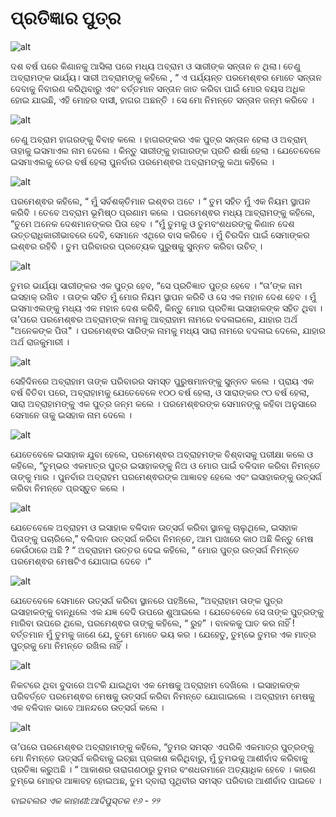 # ପ୍ରତିଜ୍ଞାର ପୁତ୍ର

![alt](https://cdn.door43.org/obs/jpg/360px/obs-en-05-01.jpg)

ଦଶ ବର୍ଷ ପରେ କିଣାନକୁ ଆସିଲା ପରେ ମଧ୍ୟ ଅବ୍ରାମ ଓ ସାରୀଙ୍କ ସନ୍ତାନ ନ ଥିଲା। ତେଣୁ ଅବ୍ରାମଙ୍କ ଭାର୍ଯ୍ୟ। ସାରୀ ଅବ୍ରାମଙ୍କୁ କହିଲେ , “ ଏ ପର୍ଯ୍ୟନ୍ତ ପରମେଶ୍ଵର ମୋତେ ସନ୍ତାନ ଦେବାକୁ ନିବାରଣ କରିଥିବାରୁ ଏବଂ ବର୍ତ୍ତମାନ ସନ୍ତାନ ଜାତ କରିବା ପାଇଁ ମୋର ବୟସ ଅଧିକ ହୋଇ ଯାଇଛି, ଏହି ମୋହର ଦାସୀ, ହାଗର ଅଛନ୍ତି ।  ସେ ମୋ ନିମନ୍ତେ ସନ୍ତାନ ଜନ୍ମ କରିବେ । 

![alt](https://cdn.door43.org/obs/jpg/360px/obs-en-05-02.jpg)

ତେଣୁ ଅବ୍ରାମ ହାଗରଙ୍କୁ ବିବାହ କଲେ । ହାଗରଙ୍କର ଏକ ପୁତ୍ର ସନ୍ତାନ ହେଲା ଓ ଅବ୍ରାମ୍ ତାହାକୁ ଇସମାଏଲ ନାମ ଦେଲେ । କିନ୍ତୁ ସାରୀଙ୍କୁ ହାଗାରଙ୍କ ପ୍ରତି ଈର୍ଷା ହେଲା । ଯେତେବେଳେ ଇସମାଏଲକୁ ତେର ବର୍ଷ ହେଲା ପୁନର୍ବାର ପରମେଶ୍ଵର ଅବ୍ରାମଙ୍କୁ କଥା କହିଲେ ।

![alt](https://cdn.door43.org/obs/jpg/360px/obs-en-05-03.jpg)

ପରମେଶ୍ଵର କହିଲେ, “ ମୁଁ ସର୍ବଶକ୍ତିମାନ ଇଶ୍ଵର ଅଟେ । “ ତୁମ ସହିତ ମୁଁ ଏକ ନିୟମ ସ୍ଥାପନ କରିବି । ତେବେ ଅବ୍ରାମ ଭୂମିଷ୍ଠ ପ୍ରଣାମ କଲେ । ପରମେଶ୍ଵର ମଧ୍ୟ ଆବ୍ରାମଙ୍କୁ କହିଲେ, “ତୁମେ ଅନେକ ଦେଶମାନଙ୍କର ପିତା ହେବ । “ମୁଁ ତୁମକୁ ଓ ତୁମବଂଶଧରଙ୍କୁ କିଣାନ ଦେଶ ଉତ୍ତରାଧିକାରୀଭାବରେ ଦେବି, ସେମାନେ ଏଥିରେ ବାସ କରିବେ । ମୁଁ  ଚିରଦିନ ପାଇଁ ସେମାଙ୍କର ଇଶ୍ଵର ରହିବି । ତୁମ ପରିବାରର ପ୍ରତ୍ୟେକ ପୁରୁଷକୁ ସୁନ୍ନତ କରିବା ଉଚିତ୍ । 

![alt](https://cdn.door43.org/obs/jpg/360px/obs-en-05-04.jpg)

ତୁମର ଭାର୍ଯ୍ୟା ସାରୀଙ୍କର ଏକ ପୁତ୍ର ହେବ, “ସେ ପ୍ରତିଜ୍ଞାତ ପୁତ୍ର ହେବେ । “ତା’ଙ୍କ ନାମ ଇସହାକ୍ ରଖିବ । ତାଙ୍କ ସହିତ ମୁଁ  ମୋର ନିୟମ ସ୍ଥାପନ କରିବି ଓ ସେ ଏକ ମହାନ ଦେଶ ହେବ । ମୁଁ ଇସମାଏଲଙ୍କୁ ମଧ୍ୟ ଏକ ମହାନ ଦେଶ କରିବି, କିନ୍ତୁ ମୋର ପ୍ରତିଜ୍ଞା ଇସାହାକଙ୍କ ସହିତ ଥିବା । ତା’ପରେ ପରମେଶ୍ଵର ଅବ୍ରାମଙ୍କ ନାମକୁ ଆବ୍ରାହାମ ନାମରେ ବଦଳାଇଲେ, ଯାହାର ଅର୍ଥ "ଅନେକଙ୍କ ପିତା" । ପରମେଶ୍ଵର ସାରିଙ୍କ ନାମକୁ ମଧ୍ୟ ସାରା ନାମରେ ବଦଳାଇ ଦେଲେ, ଯାହାର ଅର୍ଥ ରାଜକୁମାରୀ । 

![alt](https://cdn.door43.org/obs/jpg/360px/obs-en-05-05.jpg)

ସେହିଦିନରେ ଅବ୍ରାହାମ ତାଙ୍କ ପରିବାରର ସମସ୍ତ ପୁରୁଷମାନଙ୍କୁ ସୁନ୍ନତ କଲେ । ପ୍ରାୟ ଏକ ବର୍ଷ ବିତିବା ପରେ, ଅବ୍ରାହାମକୁ ଯେତେବେଳେ ୧୦୦ ବର୍ଷ ହେଲା, ଓ ସାରାଙ୍କର ୯୦ ବର୍ଷ ହେଲା, ସାରା ଅବ୍ରାହାମଙ୍କୁ ଏକ ପୁତ୍ର ଜନ୍ମ କଲେ । ପରମେଶ୍ଵରଙ୍କ ସେମାନଙ୍କୁ କହିବା ଅନୁସାରେ ସେମାନେ ତାକୁ ଇସହାକ ନାମ ଦେଲେ । 

![alt](https://cdn.door43.org/obs/jpg/360px/obs-en-05-06.jpg)

ଯେତେବେଳେ ଇସାହାକ ଯୁବା ହେଲେ, ପରମେଶ୍ଵର ଅବ୍ରାହମଙ୍କ ବିଶ୍ବାସକୁ ପରୀକ୍ଷା କଲେ ଓ କହିଲେ, “ତୁମ୍ଭର ଏକମାତ୍ର ପୁତ୍ର ଇସାହାକଙ୍କୁ ନିଅ ଓ ମୋର ପାଇଁ ବଳିଦାନ କରିବା ନିମନ୍ତେ ତାଙ୍କୁ ମାର । ପୁନର୍ବାର ଅବ୍ରାହମ ପରମେଶ୍ଵରଙ୍କ ଆଜ୍ଞାବହ ହେଲେ ଏବଂ ଇସାହାକଙ୍କୁ ଉତ୍ସର୍ଗ କରିବା ନିମନ୍ତେ ପ୍ରସ୍ତୁତ କଲେ । 

![alt](https://cdn.door43.org/obs/jpg/360px/obs-en-05-07.jpg)

ଯେତେବେଳେ ଅବ୍ରାହମ ଓ ଇସାହାକ ବଳିଦାନ ଉତ୍ସର୍ଗ କରିବା ସ୍ଥାନକୁ ଚାଲୁଥିଲେ, ଇସହାକ ପିତାଙ୍କୁ ପଚାରିଲେ,” ବଲିଦାନ ଉତ୍ସର୍ଗ କରିବା ନିମନ୍ତେ, ଆମ ପାଖରେ  କାଠ ଅଛି କିନ୍ତୁ ମେଷ କେଉଁଠାରେ ଅଛି ? “ ଅବ୍ରାହାମ ଉତ୍ତର ଦେଇ କହିଲେ, “ ମୋର ପୁତ୍ର ଉତ୍ସର୍ଗ ନିମନ୍ତେ ପରମେଶ୍ଵର ମେଷଟିଏ ଯୋଗାଇ ଦେବେ ।“

![alt](https://cdn.door43.org/obs/jpg/360px/obs-en-05-08.jpg)

ଯେତେବେଳେ ସେମାନେ ଉତ୍ସର୍ଗ କରିବା ସ୍ଥାନରେ ପହଞ୍ଚିଲେ, “ଅବ୍ରାହାମ ତାଙ୍କ ପୁତ୍ର ଇସାହାକଙ୍କୁ ବାନ୍ଧିଲେ ଏକ ଯଜ୍ଞ ବେଦି ଉପରେ ଶୁଆଇଲେ । ଯେତେବେଳେ ସେ ତାଙ୍କ ପୁତ୍ରଙ୍କୁ ମାରିବା ଉପରେ ଥିଲେ, ପରମେଶ୍ଵର ତାଙ୍କୁ କହିଲେ, “ ରୁହ” । ବାଳକକୁ ଘାତ କର ନାହିଁ !ବର୍ତ୍ତମାନ ମୁଁ ତୁମକୁ ଜାଣେ ଯେ, ତୁମେ ମୋତେ ଭୟ କର । ଯେହେତୁ,  ତୁମ୍ଭେ ତୁମର ଏକ ମାତ୍ର ପୁତ୍ରକୁ ମୋ ନିମନ୍ତେ ରଖିଲ ନାହିଁ । 

![alt](https://cdn.door43.org/obs/jpg/360px/obs-en-05-09.jpg)

 ନିକଟରେ ଥିବା ବୁଦାରେ ଅଟକି ଯାଇଥିବା ଏକ ମେଷକୁ ଅବ୍ରାହାମ ଦେଖିଲେ । ଇସାହାକଙ୍କ ପରିବର୍ତ୍ତେ ପରମେଶ୍ଵର ମେଷକୁ ଉତ୍ସର୍ଗ କରିବା ନିମନ୍ତେ ଯୋଗାଇଲେ । ଅବ୍ରାହାମ ମେଷକୁ ଏକ ବଳିଦାନ ଭାବେ ଆନନ୍ଦରେ ଉତ୍ସର୍ଗ କଲେ । 

![alt](https://cdn.door43.org/obs/jpg/360px/obs-en-05-10.jpg)

ତା’ପରେ ପରମେଶ୍ଵର ଅବ୍ରାହାମଙ୍କୁ କହିଲେ, “ତୁମର ସମସ୍ତ ଏପରିକି  ଏକମାତ୍ର ପୁତ୍ରଙ୍କୁ ମୋ ନିମନ୍ତେ ଉତ୍ସର୍ଗ କରିବାକୁ ଇଚ୍ଛା ପ୍ରକାଶ କରିଥିବାରୁ, ମୁଁ ତୁମଭକୁ ଆଶୀର୍ବାଦ କରିବାକୁ  ପ୍ରତିଜ୍ଞା କରୁଅଛି । “ ଆକାଶର ତାରାଗଣଠାରୁ ତୁମର ବଂଶଧରମାନେ ଅତ୍ୟାଧିକ ହେବେ । କାରଣ ତୁମ୍ଭେ ମୋହର ଆଜ୍ଞାବହ ହୋଇଅଛ, ତୁମ ଦ୍ବାରା ପୃଥିବୀର ସମସ୍ତ ପରିବାର ଆଶୀର୍ବାଦ ପାଇବେ । 

_ବାଇବଲର ଏକ କାହାଣୀ:ଆଦିପୁସ୍ତକ ୧୬ - ୨୨_